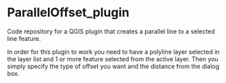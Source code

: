 ParallelOffset_plugin
======================

Code repository for a QGIS plugin that creates a parallel line to a selected line feature.

In order for this plugin to work you need to have a polyline layer selected in the layer list and 1 or more feature selected from the active layer.  Then you simply specify the type of offset you want and the distance from the dialog box.
